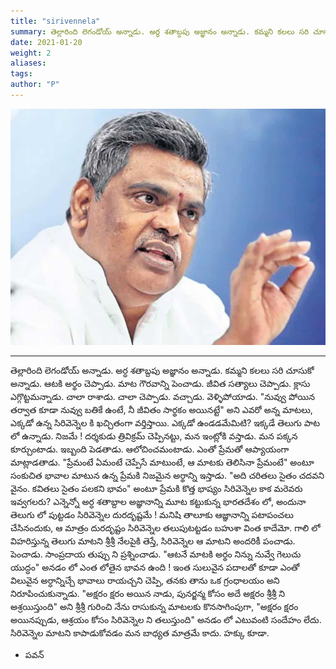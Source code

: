 ```yaml
---
title: "sirivennela"
summary: తెల్లారింది లెగండోయ్ అన్నాడు. అర్ధ శతాబ్దపు అజ్ఞానం అన్నాడు. కమ్మని కలలు సరి చూసుకో అన్నాడు. ఆటకి అర్థం చెప్పాడు. మాట గౌరవాన్ని పెంచాడు. జీవిత సత్యాలు చెప్పాడు. క్లాసు ఎగ్గొట్టమన్నాడు. చాలా రాశాడు
date: 2021-01-20
weight: 2
aliases: 
tags:
author: "P"
---
```


![regular](images/sirivennela.jpeg)

---

తెల్లారింది లెగండోయ్ అన్నాడు. అర్ధ శతాబ్దపు అజ్ఞానం అన్నాడు. కమ్మని కలలు సరి చూసుకో అన్నాడు. ఆటకి అర్థం చెప్పాడు. మాట గౌరవాన్ని పెంచాడు. జీవిత సత్యాలు చెప్పాడు. క్లాసు ఎగ్గొట్టమన్నాడు. చాలా రాశాడు. చాలా చెప్పాడు. వచ్చాడు. వెళ్ళిపోయాడు. "నువ్వు పోయిన తర్వాత కూడా నువ్వు బతికే ఉంటే, నీ జీవితం సార్థకం అయినట్టే" అని ఎవరో అన్న మాటలు, ఎక్కడో ఉన్న సిరివెన్నెల కి ఖచ్చితంగా వర్తిస్తాయి. ఎక్కడో ఉండడమేమిటి? ఇక్కడే తెలుగు పాట లో ఉన్నాడు. నిజమే ! దర్శకుడు త్రివిక్రమ్ చెప్పినట్టు, మన ఇంట్లోకి వస్తాడు. మన పక్కన కూర్చుంటాడు. ఇబ్బంది పెడతాడు. ఆలోచించమంటాడు. ఎంతో ప్రేమతో ఆప్యాయంగా మాట్లాడతాడు. "ప్రేమంటే ఏమంటే చెప్పేసే మాటుంటే, ఆ మాటకు తెలిసినా ప్రేమంటే" అంటూ సంకుచిత భావాల మాటున ఉన్న ప్రేమకి నిజమైన అర్థాన్ని ఇస్తాడు. "అది చరితలు సైతం చదవని వైనం. కవితలు సైతం పలకని భావం" అంటూ ప్రేమకి కొత్త భాష్యం సిరివెన్నెల కాక మరెవరు ఇవ్వగలరు? ఎన్నెన్నో అర్ధ శతాబ్దాల అజ్ఞానాన్ని మూట కట్టుకున్న భారతదేశం లో, అందునా తెలుగు లో పుట్టడం సిరివెన్నెల దురదృష్టమే ! మనిషి తాలూకు ఆజ్ఞానాన్ని పటాపంచలు చేసినందుకు, ఆ మాత్రం దురదృష్టం సిరివెన్నెల తలుపుటట్టడం బహుశా వింత కాదేమో. గాలి లో విహరిస్తున్న తెలుగు మాటని శ్రీశ్రీ నేలపైకి తెస్తే, సిరివెన్నెల ఆ మాటని అందరికీ పంచాడు. పెంచాడు. సాంప్రదాయ తుప్పు ని ప్రశ్నించాడు. "ఆటనే మాటకి అర్థం నిన్ను నువ్వే గెలుచు యుద్ధం" అనడం లో ఎంత లోతైన భావన ఉంది ! ఇంత సులువైన పదాలతో కూడా ఎంతో విలువైన అర్ధాన్నిచ్చే భావాలు రాయచ్చని చెప్పి, తనకు తాను ఒక గ్రంధాలయం అని నిరూపించుకున్నాడు. "అక్షరం క్షరం అయిన నాడు, పునర్జన్మ కోసం అదే అక్షరం శ్రీశ్రీ ని అశ్రయిస్తుంది" అని శ్రీశ్రీ గురించి నేను రాసుకున్న మాటలకు కొనసాగింపుగా, "అక్షరం క్షరం అయినప్పుడు, ఆశ్రయం కోసం సిరివెన్నెల ని తలుస్తుంది" అనడం లో ఎటువంటి సందేహం లేదు. సిరివెన్నెల మాటని కాపాడుకోవడం మన బాధ్యత మాత్రమే కాదు. హక్కు కూడా.


- పవన్
